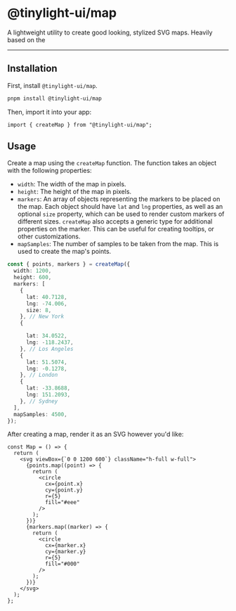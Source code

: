 # @tinylight-ui/map

A lightweight utility to create good looking, stylized SVG maps. Heavily based on the 

---

## Installation

First, install `@tinylight-ui/map`.

```bash
pnpm install @tinylight-ui/map
```

Then, import it into your app:

```tsx
import { createMap } from "@tinylight-ui/map";
```

## Usage

Create a map using the `createMap` function. The function takes an object with the following properties:
- `width`: The width of the map in pixels.
- `height`: The height of the map in pixels.
- `markers`: An array of objects representing the markers to be placed on the map. Each object should have `lat` and `lng` properties, as well as an optional `size` property, which can be used to render custom markers of different sizes. `createMap` also accepts a generic type for additional properties on the marker. This can be useful for creating tooltips, or other customizations.
- `mapSamples`: The number of samples to be taken from the map. This is used to create the map's points.

```typescript
const { points, markers } = createMap({
  width: 1200,
  height: 600,
  markers: [
    {
      lat: 40.7128,
      lng: -74.006,
      size: 8,
    }, // New York
    {

      lat: 34.0522,
      lng: -118.2437,
    }, // Los Angeles
    {
      lat: 51.5074,
      lng: -0.1278,
    }, // London
    {
      lat: -33.8688,
      lng: 151.2093,
    }, // Sydney
  ],
  mapSamples: 4500,
});
```

After creating a map, render it as an SVG however you'd like:

```tsx
const Map = () => {
  return (
    <svg viewBox={`0 0 1200 600`} className="h-full w-full">
      {points.map((point) => {
        return (
          <circle
            cx={point.x}
            cy={point.y}
            r={5}
            fill="#eee"
          />
        );
      })}
      {markers.map((marker) => {
        return (
          <circle
            cx={marker.x}
            cy={marker.y}
            r={5}
            fill="#000"
          />
        );
      })}
    </svg>
  );
};
```
